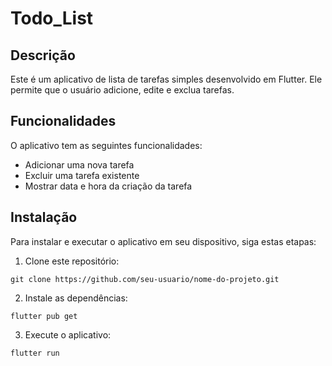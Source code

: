 # Todo_List

## Descrição
Este é um aplicativo de lista de tarefas simples desenvolvido em Flutter. Ele permite que o usuário adicione, edite e exclua tarefas.

## Funcionalidades
O aplicativo tem as seguintes funcionalidades:

  * Adicionar uma nova tarefa
  * Excluir uma tarefa existente
  * Mostrar data e hora da criação da tarefa

## Instalação
Para instalar e executar o aplicativo em seu dispositivo, siga estas etapas:

1. Clone este repositório:

  `git clone https://github.com/seu-usuario/nome-do-projeto.git`

2. Instale as dependências:

  `flutter pub get`

3. Execute o aplicativo:

  `flutter run`
